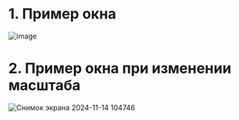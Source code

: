 # 1. Пример окна
![image](https://github.com/user-attachments/assets/bc7e43e4-d237-422c-9ef3-8a2953ea5abd)

# 2. Пример окна при изменении масштаба
![Снимок экрана 2024-11-14 104746](https://github.com/user-attachments/assets/a0db048f-a74b-425b-93bc-1c05f5b5affc)
